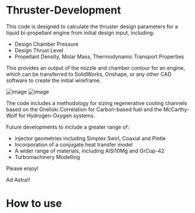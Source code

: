 # Thruster-Development

This code is designed to calculate the thruster design parameters
for a liquid bi-propellant engine from initial design input, including:
- Design Chamber Pressure
- Design Thrust Level
- Propellant Density, Molar Mass, Thermodynamic Transport Properties

This provides an output of the nozzle and chamber contour for an engine, which can be transferred to SolidWorks, Onshape, or any other CAD software to create the initial wireframe.
                                                                 
![image](https://github.com/user-attachments/assets/c39c6430-ac6b-4797-a63f-1b3c8d786a2d) ![image](https://github.com/user-attachments/assets/45721b9a-c0ba-4569-af47-dfdbc4157a53)

The code includes a methodology for sizing regenerative cooling channels based on the Gneliski Correlation for Carbon-based fuel and the McCarthy-Wolf for Hydrogen-Oxygen systems. 

Future developments to include a greater range of: 
- injector geometries including Simplex Swirl, Coaxial and Pintle 
- Incorporation of a conjugate heat transfer model
- A wider range of materials, including AlSi10Mg and GrCop-42
- Turbomachinery Modelling

Please enjoy!

Ad Astra!!

# How to use 

